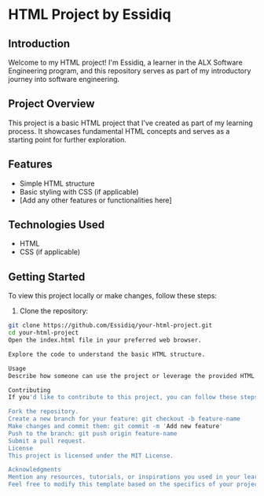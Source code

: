 # HTML Project by Essidiq

## Introduction
Welcome to my HTML project! I'm Essidiq, a learner in the ALX Software Engineering program, and this repository serves as part of my introductory journey into software engineering.

## Project Overview
This project is a basic HTML project that I've created as part of my learning process. It showcases fundamental HTML concepts and serves as a starting point for further exploration.

## Features
- Simple HTML structure
- Basic styling with CSS (if applicable)
- [Add any other features or functionalities here]

## Technologies Used
- HTML
- CSS (if applicable)

## Getting Started
To view this project locally or make changes, follow these steps:

1. Clone the repository:

```bash
git clone https://github.com/Essidiq/your-html-project.git
cd your-html-project
Open the index.html file in your preferred web browser.

Explore the code to understand the basic HTML structure.

Usage
Describe how someone can use the project or leverage the provided HTML code.

Contributing
If you'd like to contribute to this project, you can follow these steps:

Fork the repository.
Create a new branch for your feature: git checkout -b feature-name
Make changes and commit them: git commit -m 'Add new feature'
Push to the branch: git push origin feature-name
Submit a pull request.
License
This project is licensed under the MIT License.

Acknowledgments
Mention any resources, tutorials, or inspirations you used in your learning journey.
Feel free to modify this template based on the specifics of your project and your learning experiences. Happy coding!
